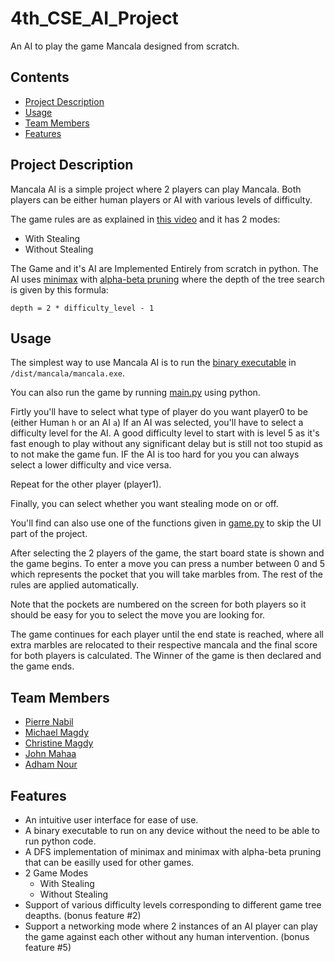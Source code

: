 # 4th_CSE_AI_Project
An AI to play the game Mancala designed from scratch.

## Contents

 - [Project Description](#Project-Description)
 - [Usage](#Usage)
 - [Team Members](#Team-Members)
 - [Features](#Features)


## Project Description
Mancala AI is a simple project where 2 players can play Mancala.
Both players can be either human players or AI with various levels of difficulty.

The game rules are as explained in [this video](https://www.youtube.com/watch?v=OX7rj93m6o8)
and it has 2 modes:
 - With Stealing
 - Without Stealing

The Game and it's AI are Implemented Entirely from scratch in python.
The AI uses [minimax](https://en.wikipedia.org/wiki/Minimax)
with [alpha-beta pruning](https://en.wikipedia.org/wiki/Alpha%E2%80%93beta_pruning)
where the depth of the tree search is given by this formula:

`depth = 2 * difficulty_level - 1`


## Usage

The simplest way to use Mancala AI is to run the [binary executable](/dist/mancala/mancala.exe) in `/dist/mancala/mancala.exe`.

You can also run the game by running [main.py](/main.py) using python.

Firtly you'll have to select what type of player do you want player0 to be (either Human `h` or an AI `a`)
If an AI was selected, you'll have to select a difficulty level for the AI. 
A good difficulty level to start with is level 5 as it's fast enough to play without any significant delay but is still not too stupid as to not make the game fun. 
IF the AI is too hard for you you can always select a lower difficulty and vice versa.

Repeat for the other player (player1).

Finally, you can select whether you want stealing mode on or off.


You'll find can also use one of the functions given in [game.py](/game.py) to skip the UI part of the project.


After selecting the 2 players of the game, the start board state is shown and the game begins.
To enter a move you can press a number between 0 and 5 which represents the pocket that you will take marbles from.
The rest of the rules are applied automatically.

Note that the pockets are numbered on the screen for both players so it should be easy for you to select the move you are looking for.


The game continues for each player until the end state is reached, where all extra marbles are relocated to their respective mancala and the final score for both players is calculated.
The Winner of the game is then declared and the game ends.


## Team Members

- [Pierre Nabil](https://github.com/PierreNabil)
- [Michael Magdy](https://github.com/Michael-M-Mike)
- [Christine Magdy](https://github.com/ChristineMagdy99)
- [John Mahaa](https://github.com/John-Bahaa)
- [Adham Nour]()


## Features

- An intuitive user interface for ease of use.
- A binary executable to run on any device without the need to be able to run python code.
- A DFS implementation of minimax and minimax with alpha-beta pruning that can be easilly used for other games.
- 2 Game Modes
  - With Stealing
  - Without Stealing
- Support of various difficulty levels corresponding to different game tree deapths. (bonus feature #2)
- Support a networking mode where 2 instances of an AI player can play the game against each other without any human intervention. (bonus feature #5)